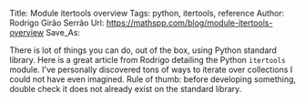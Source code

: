 Title: Module itertools overview
Tags: python, itertools, reference
Author: Rodrigo Girão Serrão
Url: https://mathspp.com/blog/module-itertools-overview
Save_As:

There is lot of things you can do, out of the box, using Python standard library.
Here is a great article from Rodrigo detailing the Python `itertools` module.
I've personally discovered tons of ways to iterate over collections I could not have even imagined.
Rule of thumb: before developing something, double check it does not already exist on the standard library.
